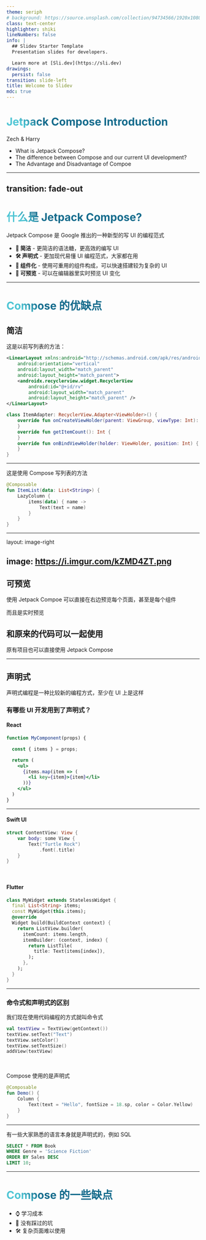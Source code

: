 ```yaml
---
theme: seriph
# background: https://source.unsplash.com/collection/94734566/1920x1080
class: text-center
highlighter: shiki
lineNumbers: false
info: |
  ## Slidev Starter Template
  Presentation slides for developers.

  Learn more at [Sli.dev](https://sli.dev)
drawings:
  persist: false
transition: slide-left
title: Welcome to Slidev
mdc: true
---
```


# Jetpack Compose Introduction

Zech & Harry

- What is Jetpack Compose?
- The difference between Compose and our current UI development?
- The Advantage and Disadvantage of Compoe

---
transition: fade-out
---

# 什么是 Jetpack Compose?

Jetpack Compose 是 Google 推出的一种新型的写 UI 的编程范式

- **📝 简洁** - 更简洁的语法糖，更高效的编写 UI
- **🛠 声明式** - 更加现代易懂 UI 编程范式，大家都在用
- **🧩 组件化** - 使用可重用的组件构成，可以快速搭建较为复杂的 UI
- **👀 可预览** - 可以在编辑器里实时预览 UI 变化

<style>
h1 {
  background-color: #2B90B6;
  background-image: linear-gradient(45deg, #4EC5D4 10%, #146b8c 20%);
  background-size: 100%;
  -webkit-background-clip: text;
  -moz-background-clip: text;
  -webkit-text-fill-color: transparent;
  -moz-text-fill-color: transparent;
}
</style>

---

# Compose 的优缺点

## 简洁

这是以前写列表的方法：
```xml {5-8}
<LinearLayout xmlns:android="http://schemas.android.com/apk/res/android"
    android:orientation="vertical"
    android:layout_width="match_parent"
    android:layout_height="match_parent">
    <androidx.recyclerview.widget.RecyclerView
        android:id="@+id/rv"
        android:layout_width="match_parent"
        android:layout_height="match_parent" />
</LinearLayout>
```

``` kotlin
class ItemAdapter: RecyclerView.Adapter<ViewHolder>() {
    override fun onCreateViewHolder(parent: ViewGroup, viewType: Int): ViewHolder {
    }
    override fun getItemCount(): Int {
    }
    override fun onBindViewHolder(holder: ViewHolder, position: Int) {
    }
}
```

<!-- 
我们来了解一下 Compose 的优缺点，第一个最显而易见的区别就是简洁，可以使用更简单的语法来实现 native UI，而不是 flutter 那种自己实现的 UI 框架，不会有性能损失。简洁带来的另一个作用就是开发效率会提升。

以列表为例，如果在以前我们想写一个竖向的列表，我们需要写很多类和文件
先在 xml 里写 RecyclerView 的样式，然后还要定义 Adapter，在 Adapter 里还要定义每一个 Item 的样式，然后还得将数据传入 adapter 以及 item，最后还要定义 RecyclerView 的 LayoutManager 确定更加细节的样式。这里只展示了一点点，大家都写过知道有多麻烦。
-->

---

这是使用 Compose 写列表的方法

```kotlin {1|2|3-7|4-6|all}
@Composable
fun ItemList(data: List<String>) {
    LazyColumn {
        items(data) { name ->
            Text(text = name)
        }
    }
}
```

<!-- 
这里大家先不用深入，后面 Zech 会详细讲解 Compose 的语法

简单的说这里的 @Compose 代表了这个方法是一个 Compose 的 View  [点击]

它的传入参数是一个字符串列表，代表了它要显示的数据 [点击]

LazyColumn 就是和 RecyclerView 类似的一个竖向列表 [点击]

里面的 items 是 compose 的一个语法，将你要展示的数据传进来，然后在回调里就可以调用列表里的数据了。 [点击]

最后这个 Text 就是我们要展示的 ItemView [点击]

这样只用了 8 行就写好了一个简单的列表，这就是 Compose 的第一个优点，简洁
-->
---
layout: image-right

image: https://i.imgur.com/kZMD4ZT.png
---

## 可预览

使用 Jetpack Compoe 可以直接在右边预览每个页面，甚至是每个组件

而且是实时预览

## 和原来的代码可以一起使用

原有项目也可以直接使用 Jetpack Compose

<!-- 
使用 Jetpack Compoe 可以直接在右边预览每个页面，甚至是每个组件

而且是实时预览

可以看到右图是我们的 debug menu 快速跳转的 app，大家先忽略很丑的 UI，可以看到整个页面组件的预览，也可以看到单个按钮的预览

那我们来看一下实时预览吧[跳转到 demo]
-->

---

## 声明式

声明式编程是一种比较新的编程方式，至少在 UI 上是这样

### 有哪些 UI 开发用到了声明式？

#### React
```jsx
function MyComponent(props) {

  const { items } = props;

  return (
    <ul>
      {items.map(item => (
        <li key={item}>{item}</li>
      ))}
    </ul>
  )
}
```

---

#### Swift UI

```swift
struct ContentView: View {
    var body: some View {
        Text("Turtle Rock")
            .font(.title)
    }
}
```

<br/>

#### Flutter

```dart
class MyWidget extends StatelessWidget {
  final List<String> items;
  const MyWidget(this.items);
  @override
  Widget build(BuildContext context) {
    return ListView.builder(
      itemCount: items.length,
      itemBuilder: (context, index) {
        return ListTile(
          title: Text(items[index]),
        );
      },
    );
  }
}
```

---

### 命令式和声明式的区别

我们现在使用代码编程的方式就叫命令式

```kotlin
val textView = TextView(getContext())
textView.setText("Text")
textView.setColor()
textView.setTextSize()
addView(textView)
```

<br />

Compose 使用的是声明式

```kotlin
@Composable
fun Demo() {
    Column {
        Text(text = "Hello", fontSize = 18.sp, color = Color.Yellow)
    }
}
```

<!-- 它的特点是我们需要知道程序是如何运行的，我们需要用程序的方式去思考

比如说我们得新建一个 TextView，给它内容，颜色，大小，最后再将它添加到父 View 中

我们在写声明式的时候思维方式不一样，应该是描述我们想要这个 TextView 是什么样的，他的内容应该是什么，字体大小，颜色应该是什么

至于程序怎么实现，我们并不需要关心

这时候大家心里可能似懂非懂，有的人可能觉得和自己之前学的一种东西很像。[停顿两秒]

没错，就是 SQL 语言。
-->

---

有一些大家熟悉的语言本身就是声明式的，例如 SQL

```sql
SELECT * FROM Book
WHERE Genre = 'Science Fiction'  
ORDER BY Sales DESC
LIMIT 10;
```

<!-- 
我相信大家都不太知道数据库是怎么工作的，但是应该都会写 SQL 语句从数据库的某个表里拿出你想要的数据。比如说例子中描述的是从 Book 表中拿出最畅销的10本科幻小说。只需要描述我们想要的最终结果即可。

还有很多云原生的技术，比如 Kubernetes 是一个容器的编排系统，也是用的声明式来描述应用的目标状态，不过这里就太远了就不介绍了。

总结一下，声明式的优点就是简洁明了，我们不需要了解程序内部细节，只需要描述最终结果。不过大家需要知道声明式最终也是需要命令式去运行的， Compose 也只是在 Android 原生代码上包裹了一层语法糖。
-->

--- 

# Compose 的一些缺点

- ⌚️ 学习成本
- 🐛 没有踩过的坑
- 🛠 复杂页面难以使用

<!-- 
由于这是一套新的系统，需要一定时间去掌握，有学习成本。而且由于是新的东西，所以未来可能会遇到一些坑未完善。

还有就是一些复杂的页面比较难以使用 Compose 去编写，比如说 Cards 里的 Designer，我相信 FP 里也会有类似的复杂页面

最后咱们再看一下 Demo

这就是我对 Jetpack Compose 的介绍，相信大家已经对 Compose 有了比较大的兴趣，接下来请 Zech 来给大家介绍一下 Compose 的具体用法
 -->